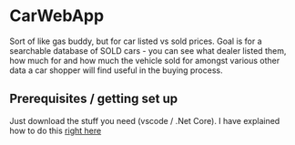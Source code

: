 # CarWebApp
Sort of like gas buddy, but for car listed vs sold prices.
Goal is for a searchable database of SOLD cars - you can see what dealer listed them, how much for and how much 
the vehicle sold for amongst various other data a car shopper will find useful in the buying process.

## Prerequisites / getting set up

Just download the stuff you need (vscode / .Net Core). I have explained how to do this [right here](https://www.youtube.com/watch?v=k873eektwkw "Ted Talks")

